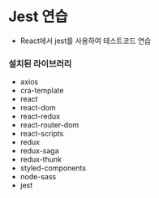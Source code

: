 # Jest 연습
- React에서 jest를 사용하여 테스트코드 연습

### 설치된 라이브러리
- axios
- cra-template
- react
- react-dom
- react-redux
- react-router-dom
- react-scripts
- redux
- redux-saga
- redux-thunk
- styled-components
- node-sass
- jest

